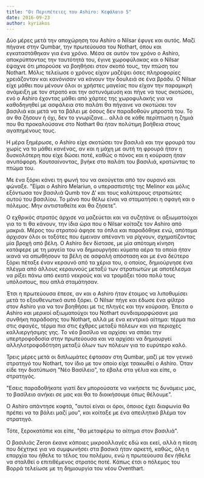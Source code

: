 ```yaml
---
title: "Οι Περιπέτειες του Ashiro: Κεφάλαιο 5"
date: 2016-09-23
author: kyriakos
---
```


Δύο μέρες μετά την αποχώρηση του Ashiro ο Nilsar έφυγε και αυτός. Μαζί πήγανε
στην Qumbar, την πρωτεύουσα του Nothart, όπου και εγκαταστάθηκαν για ένα
χρόνο. Μέσα σε αυτόν τον χρόνο ο Ashiro, αποκρύπτοντας την ταυτότητά του,
έγινε χωροφύλακας και ο Nilsar έψαχνε ότι μπορούσε να βοηθήσει στον σκοπό
τους, την πτώση του Nothart. Μόλις τελείωσε ο χρόνος είχαν μαζέψει όσες
πληροφορίες χρειάζονταν και κανόνισαν να κάνουν την δουλειά σε ένα βράδυ. Ο
Nilsar είχε μάθει που μένουν όλοι οι χρήστες μαγείας που είχαν την παραμικρή
ανάμειξη με τον στρατό και την αστυνόμευση και πήγε να τους σκοτώσει, ενό ο
Ashiro  έχοντας μάθει από χάρτες της χωροφυλακής για να καθοδηγηθεί με
ασφάλεια στο παλάτι θα πήγαινε να σκοτώσει τον βασιλιά και μετά να τα βάλει με
όσους δεν παραδοθούν μπροστά του. Το αν θα ζήσουν ή όχι, δεν το γνωρίζανε...
αλλά σε κάθε περίπτωση η ζημιά που θα προκαλούσανε στο Nothart θα ήταν
πολύτιμη βοήθεια στους αγαπημένους τους.

Η μέρα ξημέρωσε, ο Ashiro είχε σκοτώσει τον βασιλιά και την φρουρά του χωρίς
να το μάθει κανένας, αν και η μάχη με αυτή τη φρουρά ήταν η δυσκολότερη που
είχε δώσει ποτέ, καθώς ο πόνος και η κούραση ήταν ανυπόφορη. Κουτσαίνοντας,
βγήκε στο παλάτι του βασιλιά, κρατώντας το πτώμα του.

Με ένα ξόρκι κάνει τη φωνή του να ακούγεται από τον ουρανό και φώναξε. "Είμαι
ο Ashiro Melariun, ο υπερασπιστής της Melinor και μόλις εξόντωσα τον βασιλιά
Qumb τον Δ' και τους καλύτερους στρατιώτες αυτού του βασιλίου. Το μόνο που
θέλω είναι να σταματήσει η σφαγή και ο πόλεμος. Μην αντισταθείτε και θα
ζήσετε".

Ο εχθρικός στρατός άρχισε να μαζεύεται και να συζητάνε οι αξιωματούχοι για το
τι θα κάνουν, την ίδια ώρα που ο Nilsar κοίταζε τον Ashiro από μακριά. Μέρος
του στρατού άφησε τα όπλα και παραδόθηκε ενώ, απότομα άρχισαν όλοι οι τοξότες
που έμειναν απέναντι να ρίχνουν, σχηματίζοντας μία βροχή από βέλη. Ο Ashiro
δεν δίστασε, με μία απότομη κίνηση κατάφερε με τη μαγεία του να δημιουργήσει
κύματα αέρα τα οποία ήταν ικανά να απωθήσουν τα βέλη σε ασφαλή απόσταση και με
ένα δεύτερο ξόρκι πέταξε έναν κεραυνό από τα χέρια του, ο οποίος, δημιούργησε
ένα πλέγμα από άλλους κεραυνούς μεταξύ των στρατιωτών με αποτέλεσμα να ρίξει
πάνω από εκατό νεκρούς και να τρομάξει τόσο πολύ τους υπόλοιπους, που απλά
σταμάτησαν.

Έτσι η πρωτεύουσα έπεσε, αν και ο Ashiro ήταν έτοιμος να λιποθυμίσει μετά το
εξουθενωτικό αυτό ξόρκι. Ο Nilsar πήγε και έδωσε ένα φίλτρο στον Ashiro για να
τον βοηθήσει με τις πληγές και την κούραση. Έπειτα ο Ashiro και μερικοί
αξιωματούχοι του Nothart συνδιαμορφώσανε μια συνθήκη παράδοσης του Nothart,
αλλά με ένα κεντρικό αίτημα: τέρμα πια στις σφαγές, τέρμα πια στις έχθρες
μεταξύ πόλεων και για περιοχές καλλιεργήσιμης γης. Το νέο βασίλιο να αρχίσει
να σπάει την υπερτροφοδοσία στην πρωτεύουσα και να αρχίσει να δημιουργεί
αλληλοτροφοδότηση μεταξύ όλων των πόλεων για το ευρύτερο καλό.

Τρεις μέρες μετά οι διπλωμάτες έφτασαν στη Qumbar, μαζί με τον γενικό στρατηγό
του Nothart, τον ίδιο με τον οποίο είχε τσακωθεί ο Ashiro. Όταν είδε την
διατύπωση "Νέο Βασίλειο", το έβαλε στα γέλια και είπε, ο στρατηγός.

"Εσεις παραδοθήκατε γιατί δεν μπορούσατε να νικήσετε τις δυνάμεις μας, το
βασίλειο ανήκει σε μας και θα το διοικήσουμε όπως θέλουμε".

Ο Ashiro απάντησε κοφτά, "αυτοί είναι οι όροι, όποιος έχει διαφωνία θα πρέπει
να τα βάλει μαζί μου",  και κοίταξε με ένα απειλητικό βλέμα τον στρατηγό.

Τότε, ξεροκατάπιε και είπε, "θα μεταφέρω το αίτημα στον βασιλιά".

Ο βασιλιάς Zeron έκανε κάποιες μικροαλλαγές εδώ και εκεί, αλλά η πίεση που
δέχτηκε για να συμφωνήσει στα βασικά ήταν αρκετή, καθώς, όλη η επαρχία του
ήθελε το τέλος του πολέμου, ενώ η πρωτεύουσα δεν ήθελε να σταλθεί ο
επιτιθέμενος στρατός ποτέ. Κάπως έτσι ο πόλεμος του Βορρά τελείωσε με τη
δημιουργία του νέου Oventhart.


